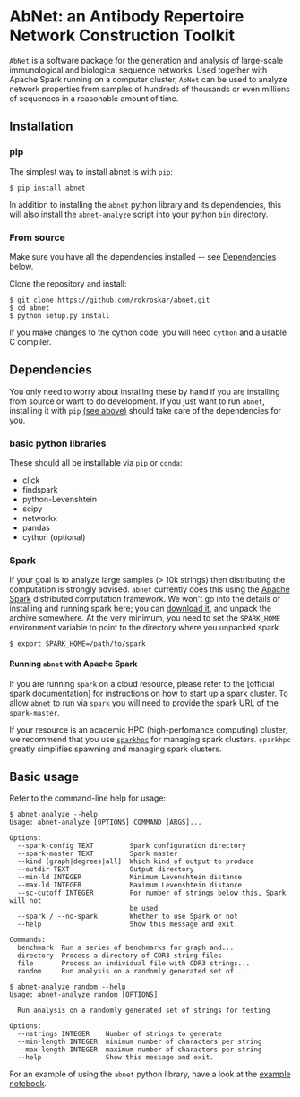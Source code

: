 # AbNet: an Antibody Repertoire Network Construction Toolkit

`AbNet` is a software package for the generation and analysis of large-scale immunological and biological sequence networks. Used together with Apache Spark running on a computer cluster, `AbNet` can be used to analyze network properties from samples of hundreds of thousands or even millions of sequences in a reasonable amount of time. 

## Installation

### pip

The simplest way to install abnet is with `pip`: 

```
$ pip install abnet
```

In addition to installing the `abnet` python library and its dependencies, this will also install the `abnet-analyze` script into your python `bin` directory. 

### From source

Make sure you have all the dependencies installed -- see [Dependencies](#dependencies) below. 

Clone the repository and install: 

```
$ git clone https://github.com/rokroskar/abnet.git
$ cd abnet
$ python setup.py install
```

If you make changes to the cython code, you will need `cython` and a usable C compiler. 

## Dependencies
You only need to worry about installing these by hand if you are installing from source or want to do development. If you just want to run `abnet`, installing it with `pip` [(see above)](#pip) should take care of the dependencies for you. 

### basic python libraries

These should all be installable via `pip` or `conda`:
* click 
* findspark 
* python-Levenshtein 
* scipy 
* networkx 
* pandas
* cython (optional)

### Spark

If your goal is to analyze large samples (> 10k strings) then distributing the computation is strongly advised. `abnet` currently does this using the [Apache Spark](http://spark.apache.org) distributed computation framework. We won't go into the details of installing and running spark here; you can [download it](spark-2.0.2-bin-hadoop2.7.tgz), and unpack the archive somewhere. At the very minimum, you need to set the `SPARK_HOME` environment variable to point to the directory where you unpacked spark 

```
$ export SPARK_HOME=/path/to/spark
```

#### Running `abnet` with Apache Spark

If you are running `spark` on a cloud resource, please refer to the [official spark documentation] for instructions on how to start up a spark cluster. To allow `abnet` to run via `spark` you will need to provide the spark URL of the `spark-master`. 

If your resource is an academic HPC (high-perfomance computing) cluster, we recommend that you use [`sparkhpc`](https://github.com/rokroskar/sparkhpc) for managing spark clusters. `sparkhpc` greatly simplifies spawning and managing spark clusters. 

## Basic usage

Refer to the command-line help for usage: 

```
$ abnet-analyze --help
Usage: abnet-analyze [OPTIONS] COMMAND [ARGS]...

Options:
  --spark-config TEXT         Spark configuration directory
  --spark-master TEXT         Spark master
  --kind [graph|degrees|all]  Which kind of output to produce
  --outdir TEXT               Output directory
  --min-ld INTEGER            Minimum Levenshtein distance
  --max-ld INTEGER            Maximum Levenshtein distance
  --sc-cutoff INTEGER         For number of strings below this, Spark will not
                              be used
  --spark / --no-spark        Whether to use Spark or not
  --help                      Show this message and exit.

Commands:
  benchmark  Run a series of benchmarks for graph and...
  directory  Process a directory of CDR3 string files
  file       Process an individual file with CDR3 strings...
  random     Run analysis on a randomly generated set of...

$ abnet-analyze random --help
Usage: abnet-analyze random [OPTIONS]

  Run analysis on a randomly generated set of strings for testing

Options:
  --nstrings INTEGER    Number of strings to generate
  --min-length INTEGER  minimum number of characters per string
  --max-length INTEGER  maximum number of characters per string
  --help                Show this message and exit.
```

For an example of using the `abnet` python library, have a look at the [example notebook](notebooks/example_workflow.ipynb).



